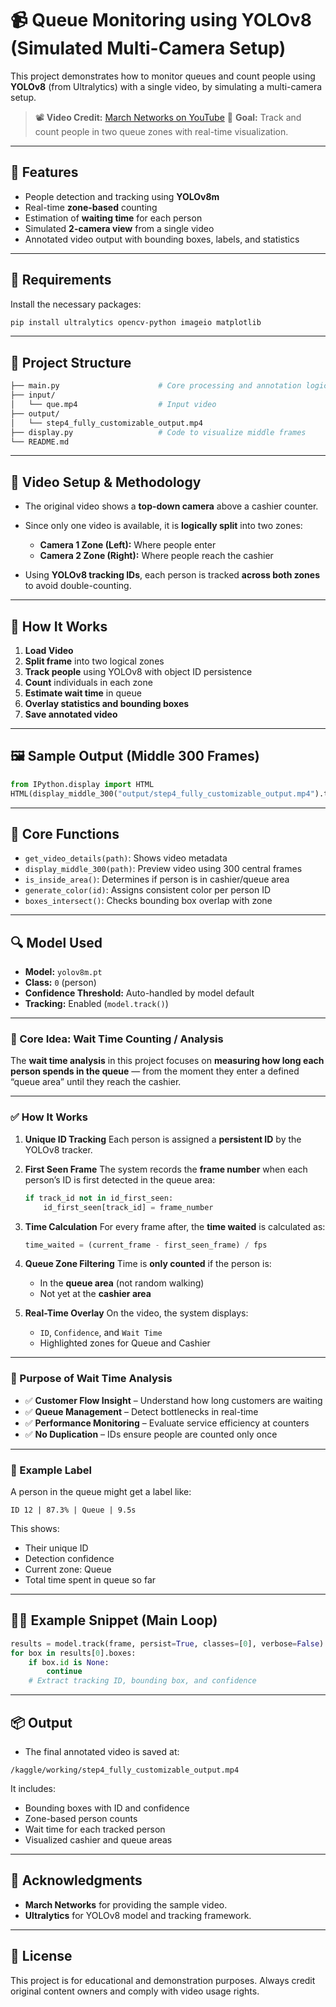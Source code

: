 # 📹 Queue Monitoring using YOLOv8 (Simulated Multi-Camera Setup)

This project demonstrates how to monitor queues and count people using **YOLOv8** (from Ultralytics) with a single video, by simulating a multi-camera setup.

> 📽️ **Video Credit:** [March Networks on YouTube](https://youtu.be/5rkwqp6nnr4?si=jdkWhgZ9adCqKLTk)
> 🎯 **Goal:** Track and count people in two queue zones with real-time visualization.

---

## 🚀 Features

* People detection and tracking using **YOLOv8m**
* Real-time **zone-based** counting
* Estimation of **waiting time** for each person
* Simulated **2-camera view** from a single video
* Annotated video output with bounding boxes, labels, and statistics

---

## 🧩 Requirements

Install the necessary packages:

```bash
pip install ultralytics opencv-python imageio matplotlib
```

---

## 📁 Project Structure

```bash
├── main.py                      # Core processing and annotation logic
├── input/
│   └── que.mp4                  # Input video
├── output/
│   └── step4_fully_customizable_output.mp4
├── display.py                   # Code to visualize middle frames
└── README.md
```

---

## 🎥 Video Setup & Methodology

* The original video shows a **top-down camera** above a cashier counter.
* Since only one video is available, it is **logically split** into two zones:

  * **Camera 1 Zone (Left):** Where people enter
  * **Camera 2 Zone (Right):** Where people reach the cashier
* Using **YOLOv8 tracking IDs**, each person is tracked **across both zones** to avoid double-counting.

---

## 🧠 How It Works

1. **Load Video**
2. **Split frame** into two logical zones
3. **Track people** using YOLOv8 with object ID persistence
4. **Count** individuals in each zone
5. **Estimate wait time** in queue
6. **Overlay statistics and bounding boxes**
7. **Save annotated video**

---

## 🖼️ Sample Output (Middle 300 Frames)

```python
from IPython.display import HTML
HTML(display_middle_300("output/step4_fully_customizable_output.mp4").to_html5_video())
```

---

## 🧪 Core Functions

* `get_video_details(path)`: Shows video metadata
* `display_middle_300(path)`: Preview video using 300 central frames
* `is_inside_area()`: Determines if person is in cashier/queue area
* `generate_color(id)`: Assigns consistent color per person ID
* `boxes_intersect()`: Checks bounding box overlap with zone

---

## 🔍 Model Used

* **Model:** `yolov8m.pt`
* **Class:** `0` (person)
* **Confidence Threshold:** Auto-handled by model default
* **Tracking:** Enabled (`model.track()`)

---
### 🧠 Core Idea: **Wait Time Counting / Analysis**

The **wait time analysis** in this project focuses on **measuring how long each person spends in the queue** — from the moment they enter a defined “queue area” until they reach the cashier.

---

### ✅ **How It Works**

1. **Unique ID Tracking**
   Each person is assigned a **persistent ID** by the YOLOv8 tracker.

2. **First Seen Frame**
   The system records the **frame number** when each person’s ID is first detected in the queue area:

   ```python
   if track_id not in id_first_seen:
       id_first_seen[track_id] = frame_number
   ```

3. **Time Calculation**
   For every frame after, the **time waited** is calculated as:

   ```python
   time_waited = (current_frame - first_seen_frame) / fps
   ```

4. **Queue Zone Filtering**
   Time is **only counted** if the person is:

   * In the **queue area** (not random walking)
   * Not yet at the **cashier area**

5. **Real-Time Overlay**
   On the video, the system displays:

   * `ID`, `Confidence`, and `Wait Time`
   * Highlighted zones for Queue and Cashier

---

### 📌 Purpose of Wait Time Analysis

* ✅ **Customer Flow Insight** – Understand how long customers are waiting
* ✅ **Queue Management** – Detect bottlenecks in real-time
* ✅ **Performance Monitoring** – Evaluate service efficiency at counters
* ✅ **No Duplication** – IDs ensure people are counted only once

---

### 🔄 Example Label

A person in the queue might get a label like:

```
ID 12 | 87.3% | Queue | 9.5s
```

This shows:

* Their unique ID
* Detection confidence
* Current zone: Queue
* Total time spent in queue so far

---

## 🧑‍💻 Example Snippet (Main Loop)

```python
results = model.track(frame, persist=True, classes=[0], verbose=False)
for box in results[0].boxes:
    if box.id is None:
        continue
    # Extract tracking ID, bounding box, and confidence
```

---

## 📦 Output

* The final annotated video is saved at:

```
/kaggle/working/step4_fully_customizable_output.mp4
```

It includes:

* Bounding boxes with ID and confidence
* Zone-based person counts
* Wait time for each tracked person
* Visualized cashier and queue areas

---

## 🤝 Acknowledgments

* **March Networks** for providing the sample video.
* **Ultralytics** for YOLOv8 model and tracking framework.

---

## 📝 License

This project is for educational and demonstration purposes. Always credit original content owners and comply with video usage rights.
